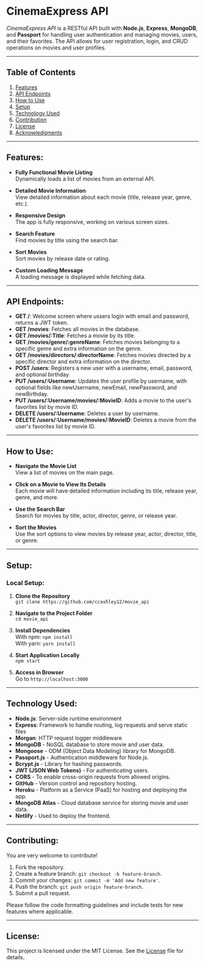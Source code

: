 # CinemaExpress API

*CinemaExpress API* is a RESTful API built with **Node.js**, **Express**, **MongoDB**, and **Passport** for handling user authentication and managing movies, users, and their favorites. The API allows for user registration, login, and CRUD operations on movies and user profiles.

---

## Table of Contents

1.  [Features](#features)
2.  [API Endpoints](#endpoints)
3.  [How to Use](#howToUse)
4.  [Setup](#setup)
5.  [Technology Used](#technology)
6.  [Contribution](#contribution)
7.  [License](#license)
8.  [Acknowledgments](#acknowledgments)

---

## <a name="features"></a>Features:

- **Fully Functional Movie Listing**  
  Dynamically loads a list of movies from an external API.
  
- **Detailed Movie Information**  
  View detailed information about each movie (title, release year, genre, etc.).

- **Responsive Design**  
  The app is fully responsive, working on various screen sizes.

- **Search Feature**  
  Find movies by title using the search bar.

- **Sort Movies**  
  Sort movies by release date or rating.

- **Custom Loading Message**  
  A loading message is displayed while fetching data.

---

## <a name="endpoints"></a>API Endpoints:

- **GET /**:
  Welcome screen where ussers login with email and password, returns a JWT token.
- **GET /movies**:
  Fetches all movies in the database.
- **GET /movies/:Title**:
  Fetches a movie by its title.
- **GET /movies/genre/:genreName**:
  Fetches movies belonging to a specific genre and extra information on the genre.
- **GET /movies/directors/:directorName**:
  Fetches movies directed by a specific director and extra information on the director.
- **POST /users**:
  Registers a new user with a username, email, password, and optional birthday.
- **PUT /users/:Username**:
  Updates the user profile by username, with optional fields like newUsername, newEmail, newPassword, and newBirthday.
- **PUT /users/:Username/movies/:MovieID**:
  Adds a movie to the user's favorites list by movie ID.
- **DELETE /users/:Username**:
  Deletes a user by username.
- **DELETE /users/:Username/movies/:MovieID**:
  Deletes a movie from the user's favorites list by movie ID.

---

## <a name="howToUse"></a>How to Use:

- **Navigate the Movie List**  
  View a list of movies on the main page.

- **Click on a Movie to View Its Details**  
  Each movie will have detailed information including its title, release year, genre, and more.

- **Use the Search Bar**  
  Search for movies by title, actor, director, genre, or release year.

- **Sort the Movies**  
  Use the sort options to view movies by release year, actor, director, title, or genre.

---

## <a name="setup"></a>Setup:

### Local Setup:
1. **Clone the Repository**  
   `git clone https://github.com/ccashley12/movie_api`

2. **Navigate to the Project Folder**  
   `cd movie_api`

3. **Install Dependencies**  
   With npm: `npm install`  
   With yarn: `yarn install`

4. **Start Application Locally**  
   `npm start`

5. **Access in Browser**  
   Go to `http://localhost:3000`

---

## <a name="technology"></a>Technology Used:
- **Node.js**: Server-side runtime environment
- **Express**: Framework to handle routing, log requests and serve static files
- **Morgan**: HTTP request logger middleware
- **MongoDB** - NoSQL database to store movie and user data.
- **Mongoose** - ODM (Object Data Modeling) library for MongoDB.
- **Passport.js** - Authentication middleware for Node.js.
- **Bcrypt.js** - Library for hashing passwords.
- **JWT (JSON Web Tokens)** - For authenticating users.
- **CORS** - To enable cross-origin requests from allowed origins.
- **GitHub** - Version control and repository hosting.
- **Heroku** - Platform as a Service (PaaS) for hosting and deploying the app.
- **MongoDB Atlas** - Cloud database service for storing movie and user data.
- **Netlify** - Used to deploy the frontend.

---

## <a name="contributing"></a>Contributing:

You are very welcome to contribute! 

1. Fork the repository.
2. Create a feature branch: ```git checkout -b feature-branch```.
3. Commit your changes: ```git commit -m 'Add new feature'```.
4. Push the branch: ```git push origin feature-branch```.
5. Submit a pull request.

Please follow the code formatting guidelines and include tests for new features where applicable.

---

## <a name="license"></a>License:

This project is licensed under the MIT License. See the [License](./LICENSE) file for details.